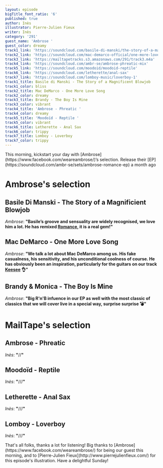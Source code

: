 ```yaml
---
layout: episode
bigTitle_font_ratio: '6'
published: true
author: Inès
illustrator: Pierre-Julien Fieux
writer: Inès
category: '291'
guest_name: 'Ambrose '
guest_color: dreamy
track1_link: 'https://soundcloud.com/basile-di-manski/the-story-of-a-magnificient-blowjob'
track2_link: 'https://soundcloud.com/mac-demarco-official/one-more-love-song'
track3_link: 'https://mailtapetracks.s3.amazonaws.com/291/track3.m4a'
track4_link: 'https://soundcloud.com/ambr-se/ambrose-phreatic-mix'
track5_link: 'https://soundcloud.com/moodoid/moodoid-reptile'
track6_link: 'https://soundcloud.com/letherette/anal-sax'
track7_link: 'https://soundcloud.com/lomboy-music/loverboy-1'
track1_title: Basile di Manski - The Story of a Magnificent Blowjob
track1_color: bliss
track2_title: Mac DeMarco - One More Love Song
track2_color: dreamy
track3_title: Brandy - The Boy Is Mine
track3_color: vibrant
track4_title: 'Ambrose - Phreatic '
track4_color: dreamy
track5_title: 'Moodoïd - Reptile '
track5_color: vibrant
track6_title: Letherette - Anal Sax
track6_color: trippy
track7_title: Lomboy - Loverboy
track7_color: trippy
---
```

<p id="introduction">This morning, kickstart your day with [Ambrose](https://www.facebook.com/weareambrose/)’s selection. 
Release their [EP](https://soundcloud.com/ambr-se/sets/ambrose-romance-ep) a month ago</p>
<p></p> 


# Ambrose's selection

## Basile Di Manski - The Story of a Magnificient Blowjob
_Ambrose_: **"**Basile’s groove and sensuality are widely recognised, we love him a lot. He has remixed [Romance](http://bit.ly/remixbasile), it is a real gem!**"**

## Mac DeMarco - One More Love Song
_Ambrose_: **"**We talk a lot about Mac DeMarco among us. His fake casualness, his sensitivity, and his unconditional coolness of course. He has obviously been an inspiration, particularly for the guitars on our track [Keesee](https://soundcloud.com/ambr-se/ambrose-keesee-mix) 👌**"**

## Brandy & Monica - The Boy Is Mine
_Ambrose_: **"**Big R'n'B infuence in our EP as well with the most classic of classics that we will cover live in a special way, surprise surprise 💣**"**


# MailTape's selection

## Ambrose - Phreatic
_Inès_: **"**//**"**

## Moodoïd - Reptile
_Inès_: **"**///**"**

## Letherette - Anal Sax
_Inès_: **"**///**"**

## Lomboy - Loverboy
_Inès_: **"**///**"**

<p id="outroduction">That's all folks, thanks a lot for listening! Big thanks to [Ambrose](https://www.facebook.com/weareambrose/) for being our guest this morning, and to [Pierre-Julien Fieux](http://www.pierrejulienfieux.com/) for this episode's illustration. Have a delightful Sunday!</p>
